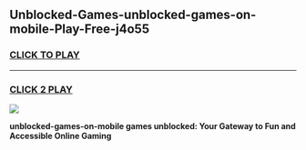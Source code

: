 
## Unblocked-Games-unblocked-games-on-mobile-Play-Free-j4o55
<h3>
<a href="https://premium76.site?title=unblocked-games-on-mobile&ref=22A">CLICK TO PLAY</a></h3>
<hr>

<h3>
<a href="https://premium76.site?title=unblocked-games-on-mobile&ref=22A">CLICK 2 PLAY</a>
  
</h3>

<a href="https://premium76.site?title=unblocked-games-on-mobile&ref=22A"><img src="https://clearcache.store/games.png"></a>


**unblocked-games-on-mobile games unblocked: Your Gateway to Fun and Accessible Online Gaming**
